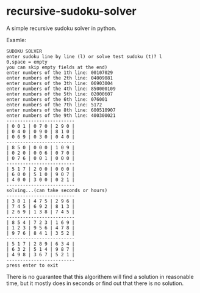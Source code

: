 # recursive-sudoku-solver
A simple recursive sudoku solver in python.

Examle:

    SUDOKU SOLVER
    enter sudoku line by line (l) or solve test sudoku (t)? l
    0,space = empty
    you can skip empty fields at the end)
    enter numbers of the 1th line: 00107029
    enter numbers of the 2th line: 04009081
    enter numbers of the 3th line: 06903004
    enter numbers of the 4th line: 850000109
    enter numbers of the 5th line: 02000607
    enter numbers of the 6th line: 076001
    enter numbers of the 7th line: 5172
    enter numbers of the 8th line: 600510907
    enter numbers of the 9th line: 400300021
    -------------------------
    | 0 0 1 | 0 7 0 | 2 9 0 |
    | 0 4 0 | 0 9 0 | 8 1 0 |
    | 0 6 9 | 0 3 0 | 0 4 0 |
    -------------------------
    | 8 5 0 | 0 0 0 | 1 0 9 |
    | 0 2 0 | 0 0 6 | 0 7 0 |
    | 0 7 6 | 0 0 1 | 0 0 0 |
    -------------------------
    | 5 1 7 | 2 0 0 | 0 0 0 |
    | 6 0 0 | 5 1 0 | 9 0 7 |
    | 4 0 0 | 3 0 0 | 0 2 1 |
    -------------------------
    solving...(can take seconds or hours)
    -------------------------
    | 3 8 1 | 4 7 5 | 2 9 6 |
    | 7 4 5 | 6 9 2 | 8 1 3 |
    | 2 6 9 | 1 3 8 | 7 4 5 |
    -------------------------
    | 8 5 4 | 7 2 3 | 1 6 9 |
    | 1 2 3 | 9 5 6 | 4 7 8 |
    | 9 7 6 | 8 4 1 | 3 5 2 |
    -------------------------
    | 5 1 7 | 2 8 9 | 6 3 4 |
    | 6 3 2 | 5 1 4 | 9 8 7 |
    | 4 9 8 | 3 6 7 | 5 2 1 |
    -------------------------
    press enter to exit

There is no guarantee that this algorithem will find a solution in reasonable time, but it mostly does in seconds or find out that there is no solution.
